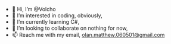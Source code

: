 - 👋 Hi, I’m @Volcho
- 👀 I’m interested in coding, obviously,
- 🌱 I’m currently learning C#,
- 💞️ I’m looking to collaborate on nothing for now,
- 📫 Reach me with my email, olan.matthew.060501@gmail.com

<!---
Volcho/Volcho is a ✨ special ✨ repository because its `README.md` (this file) appears on your GitHub profile.
You can click the Preview link to take a look at your changes.
--->
